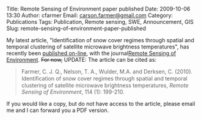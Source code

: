 Title: Remote Sensing of Environment paper published
Date: 2009-10-06 13:30
Author: cfarmer
Email: carson.farmer@gmail.com
Category: Publications
Tags: Publication, Remote sensing, SWE, Announcement, GIS
Slug: remote-sensing-of-environment-paper-published

My latest article, "Identification of snow cover regimes through spatial
and temporal clustering of satellite microwave brightness temperatures",
has recently been [published on-line][], with the journal[Remote Sensing
of Environment][]. <strike>For now,</strike>
UPDATE: The article can be cited as:

> Farmer, C. J. Q., Nelson, T. A., Wulder, M.A. and Derksen, C. (2010).
> Identiﬁcation of snow cover regimes through spatial and temporal
> clustering of satellite microwave brightness temperatures, *Remote
> Sensing of Environment*, 114 (1): 199-210.

If you would like a copy, but do not have access to the article, please
email me and I can forward you a PDF version.

[published on-line]: http://dx.doi.org/10.1016/j.rse.2009.09.002
[Remote Sensing of Environment]: http://www.sciencedirect.com/science/journal/00344257
